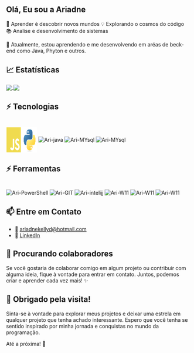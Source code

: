 <!-- Bem-vindo ao Meu Universo 🚀 -->

## Olá, Eu sou a Ariadne 

🚀 Aprender é descobrir novos mundos
💡 Explorando o cosmos do código
📚 Analise e desenvolvimento de sistemas
 
🌱 Atualmente, estou aprendendo e me desenvolvendo em aréas de beck-end como Java, Phyton e outros.

</div>

## 📈 Estatísticas

<a href="https://github.com/Ariadnek/github-readme-stats">
  <img align="center" height="180" src="https://github-readme-stats.vercel.app/api?username=Ariadnek&layout=compact&langs_count=16&theme=radical" />
</a>
<a href="https://github.com/Ariadnek/convoychat">
  <img align="center" height="180" src="https://github-readme-stats.vercel.app/api/top-langs?username=Ariadnek&layout=compact&langs_count=16&theme=radical" />
</a>


## ⚡ Tecnologias

   <div style="display: inline_block"><br>
  <img align="center" alt="Rafa-Js" height="70" width="40" src="https://raw.githubusercontent.com/devicons/devicon/master/icons/javascript/javascript-plain.svg">
  <img align="center" alt="Rafa-Python" height="70" width="40" src="https://raw.githubusercontent.com/devicons/devicon/master/icons/python/python-original.svg">
  <img align="center" alt="Ari-java" height="70" width="50" src="https://cdn.jsdelivr.net/gh/devicons/devicon@latest/icons/java/java-original.svg">
  <img align="center" alt="Ari-MYsql" height="60" width="50" src="https://cdn.jsdelivr.net/gh/devicons/devicon@latest/icons/mysql/mysql-original.svg">
  <img align="center" alt="Ari-MYsql" height="70" width="50" src="https://cdn.jsdelivr.net/gh/devicons/devicon@latest/icons/pandas/pandas-original-wordmark.svg" />

 ## ⚡ Ferramentas
 <div style="display: inline_block"><br>
<img align="center" alt="Ari-PowerShell" height="70" width="40" src="https://cdn.jsdelivr.net/gh/devicons/devicon@latest/icons/powershell/powershell-original.svg" />
<img align="center" alt="Ari-GIT" height="70" width="40" src="https://cdn.jsdelivr.net/gh/devicons/devicon@latest/icons/git/git-original.svg" />
<img align="center" alt="Ari-intelijj" height="70" width="40" src="https://cdn.jsdelivr.net/gh/devicons/devicon@latest/icons/intellij/intellij-original.svg" />
<img align="center" alt="Ari-W11" height="70" width="40" src="https://cdn.jsdelivr.net/gh/devicons/devicon@latest/icons/windows11/windows11-original.svg" />
<img align="center" alt="Ari-W11" height="70" width="40" src="https://cdn.jsdelivr.net/gh/devicons/devicon@latest/icons/eclipse/eclipse-original.svg" />
<img align="center" alt="Ari-W11" height="70" width="40" src="https://cdn.jsdelivr.net/gh/devicons/devicon@latest/icons/vscode/vscode-original.svg" />
            
          
</div>
 
## 📫 Entre em Contato

- 📧 ariadnekellyd@hotmail.com
- 💬 [LinkedIn](https://www.linkedin.com/in/ariadne-damasceno-75b617222/)

## 🚀 Procurando colaboradores

Se você gostaria de colaborar comigo em algum projeto ou contribuir com alguma ideia, fique à vontade para entrar em contato. Juntos, podemos criar e aprender cada vez mais! ✨

## 🎉 Obrigado pela visita!

Sinta-se à vontade para explorar meus projetos e deixar uma estrela em qualquer projeto que tenha achado interessante. Espero que você tenha se sentido inspirado por minha jornada e conquistas no mundo da programação.

Até a próxima! 👋
